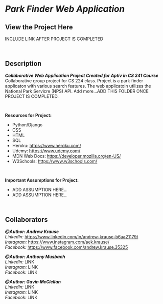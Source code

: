 # *Park Finder Web Application*
## View the Project Here
INCLUDE LINK AFTER PROJECT IS COMPLETED

<p>&nbsp;</p>

## Description
**_Collaborative Web Application Project Created for Aptiv in CS 341 Course_** <br/>
Collaborative group project for CS 224 class. Project is a park finder applicaton with various search features. The web applicatoin utilizes the National Park Servicre (NPS) API. Add more...ADD THIS FOLDER ONCE PROJECT IS COMPLETED.
<p>&nbsp;</p>

**Resources for Project:**
- Python/Django
- CSS
- HTML
- SQL
- Heroku: https://www.heroku.com/
- Udemy: https://www.udemy.com/
- MDN Web Docs: https://developer.mozilla.org/en-US/
- W3Schools: https://www.w3schools.com/
<p>&nbsp;</p>

**Important Assumptions for Project:**
- ADD ASSUMPTION HERE...
- ADD ASSUMPTION HERE...
<p>&nbsp;</p>

## Collaborators

**_@Author: Andrew Krause_** <br/>
*LinkedIn:* https://www.linkedin.com/in/andrew-krause-b6aa21179/ <br/>
*Instagram:* https://www.instagram.com/aek.krause/ <br/>
*Facebook:* https://www.facebook.com/andrew.krause.35325 <br/>

**_@Author: Anthony Musbach_** <br/>
*LinkedIn:* LINK <br/>
*Instagram:* LINK <br/>
*Facebook:* LINK <br/>

**_@Author: Gavin McClellan_** <br/>
*LinkedIn:* LINK <br/>
*Instagram:* LINK <br/>
*Facebook:* LINK <br/>

